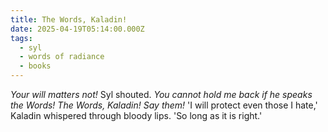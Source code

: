 ```yaml
---
title: The Words, Kaladin!
date: 2025-04-19T05:14:00.000Z
tags:
  - syl
  - words of radiance
  - books
---
```

*Your will matters not!* Syl shouted. *You cannot hold me back if he speaks the Words! The Words, Kaladin! Say them!*
'I will protect even those I hate,' Kaladin whispered through bloody lips. 'So long as it is right.'
